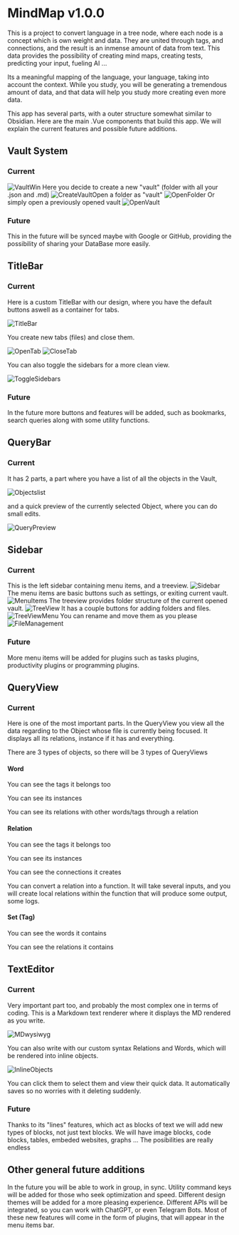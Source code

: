  # MindMap v1.0.0

This is a project to convert language in a tree node, where each node is a concept which is own weight and data.
They are united through tags, and connections, and the result is an inmense amount of data from text. This data provides the possibility of creating mind maps, creating tests, predicting  your input, fueling AI ...

Its a meaningful mapping of the language, your language, taking into account the context. While you study, you will be generating a tremendous amount of data, and that data will help you study more creating even more data.

This app has several parts, with a outer structure somewhat similar to Obsidian. Here are the main .Vue components that build this app. We will explain the current features and possible future additions.

## Vault System

### Current

![VaultWin](./assets/VaultWin.png)
Here you decide to create a new "vault" (folder with all your .json and .md)
![CreateVault](./assets/CreateVault.png)Open a folder as "vault"
![OpenFolder](./assets/OpenFolder.png)
Or simply open a previously opened vault
![OpenVault](./assets/OpenVault.png)

### Future

This in the future will be synced maybe with Google or GitHub, providing the possibility of
sharing your DataBase more easily.

## TitleBar

### Current

Here is a custom TitleBar with our design, where you have the default buttons aswell as a container for tabs.

![TitleBar](./assets/TitleBar.png)

You create new tabs (files) and close them.

![OpenTab](./assets/OpenTab.png)
![CloseTab](./assets/CloseTab.png)

You can also toggle the sidebars for a more clean view.

![ToggleSidebars](./assets/ToggleSidebars.png)

### Future

In the future more buttons and features will be added, such as bookmarks, search queries along with some utility functions.

## QueryBar

### Current

It has 2 parts, a part where you have a list of all the objects in the Vault, 

![Objectslist](./assets/Objectslist.png)

and a quick preview of the currently selected Object, where you can do small edits.

![QueryPreview](./assets/QueryPreview.png)

## Sidebar

### Current

This is the left sidebar containing menu items, and a treeview.
![Sidebar](./assets/Sidebar.png)
The menu items are basic buttons such as settings, or exiting current vault.
![MenuItems](./assets/MenuItems.png)
The treeview provides folder structure of the current opened vault. 
![TreeView](./assets/TreeView.png)
It has a couple buttons for adding folders and files.
![TreeViewMenu](./assets/TreeViewMenu.png)
You can rename and move them as you please
![FileManagement](./assets/FileManagement.png) 

### Future

More menu items will be added for plugins such as tasks plugins, productivity plugins or programming plugins.

## QueryView

### Current

Here is one of the most important parts. In the QueryView you view all the data regarding to the Object whose file is currently being focused. It displays all its relations, instance if it has and everything.

There are 3 types of objects, so there will be 3 types of QueryViews

#### Word

You can see the tags it belongs too

You can see its instances

You can see its relations with other words/tags through a relation


#### Relation

You can see the tags it belongs too

You can see its instances

You can see the connections it creates

You can convert a relation into a function. It will take several inputs, and you will create local relations within the function that will produce some output, some logs.


#### Set (Tag)

You can see the words it contains

You can see the relations it contains


## TextEditor

### Current

Very important part too, and probably the most complex one in terms of coding. This is a Markdown text renderer where it displays the MD rendered as you write.

![MDwysiwyg](./assets/MDwysiwyg.png)

You can also write with our custom syntax Relations and Words, which will be rendered into inline objects.

![InlineObjects](./assets/InlineObjects.png)

You can click them to select them and view their quick data. It automatically saves so no worries with it deleting suddenly.

### Future

Thanks to its "lines" features, which act as blocks of text we will add new types of blocks, not just text blocks. We will have image blocks, code blocks, tables, embeded websites, graphs ...
The posibilities are really endless


## Other general future additions

In the future you will be able to work in group, in sync. Utility command keys will be added for those who seek optimization and speed. Different design themes will be added for a more pleasing experience. Different APIs will be integrated, so you can work with ChatGPT, or even Telegram Bots. Most of these new features will come in the form of plugins, that will appear in the menu items bar.




